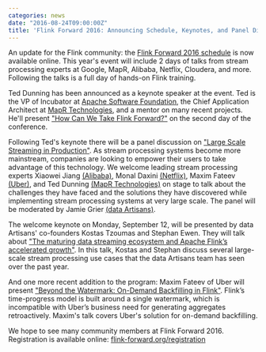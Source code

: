 ```yaml
---
categories: news
date: "2016-08-24T09:00:00Z"
title: 'Flink Forward 2016: Announcing Schedule, Keynotes, and Panel Discussion'
---
```


<p>An update for the Flink community: the <a href="http://flink-forward.org/kb_day/day-1/">Flink Forward 2016 schedule</a> is now available online. This year's event will include 2 days of talks from stream processing experts at Google, MapR, Alibaba, Netflix, Cloudera, and more. Following the talks is a full day of hands-on Flink training.</p>

<p>Ted Dunning has been announced as a keynote speaker at the event. Ted is the VP of Incubator at <a href="http://www.apache.org">Apache Software Foundation</a>, the Chief Application Architect at <a href="http://www.mapr.com">MapR Technologies</a>, and a mentor on many recent projects. He'll present <a href="http://flink-forward.org/kb_sessions/keynote-tba/">"How Can We Take Flink Forward?"</a> on the second day of the conference.</p>

<p>Following Ted's keynote there will be a panel discussion on <a href="http://flink-forward.org/kb_sessions/panel-large-scale-streaming-in-production/">"Large Scale Streaming in Production"</a>. As stream processing systems become more mainstream, companies are looking to empower their users to take advantage of this technology. We welcome leading stream processing experts Xiaowei Jiang <a href="http://www.alibaba.com">(Alibaba)</a>, Monal Daxini <a href="http://www.netflix.com">(Netflix)</a>, Maxim Fateev <a href="http://www.uber.com">(Uber)</a>, and Ted Dunning <a href="http://www.mapr.com">(MapR Technologies)</a> on stage to talk about the challenges they have faced and the solutions they have discovered while implementing stream processing systems at very large scale. The panel will be moderated by Jamie Grier <a href="http://www.data-artisans.com">(data Artisans)</a>.</p>

<p>The welcome keynote on Monday, September 12, will be presented by data Artisans' co-founders Kostas Tzoumas and Stephan Ewen. They will talk about <a href="http://flink-forward.org/kb_sessions/keynote-tba-2/">"The maturing data streaming ecosystem and Apache Flink’s accelerated growth"</a>. In this talk, Kostas and Stephan discuss several large-scale stream processing use cases that the data Artisans team has seen over the past year.</p>

<p>And one more recent addition to the program: Maxim Fateev of Uber will present <a href="http://flink-forward.org/kb_sessions/beyond-the-watermark-on-demand-backfilling-in-flink/">"Beyond the Watermark: On-Demand Backfilling in Flink"</a>. Flink’s time-progress model is built around a single watermark, which is incompatible with Uber’s business need for generating aggregates retroactively. Maxim's talk covers Uber's solution for on-demand backfilling.</p>

<p>We hope to see many community members at Flink Forward 2016. Registration is available online: <a href="http://flink-forward.org/registration/">flink-forward.org/registration</a>
